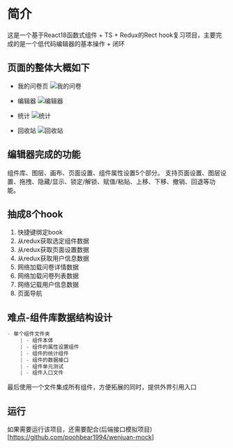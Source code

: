 # 简介

这是一个基于React18函数式组件 + TS + Redux的Rect hook复习项目，主要完成的是一个低代码编辑器的基本操作 + 闭环

## 页面的整体大概如下

- 我的问卷页
![我的问卷]('https://github.com/poohbear1994/react-fuxi/tree/master/readme-img/myQuestion.jpg')

- 编辑器
![编辑器]('https://github.com/poohbear1994/react-fuxi/tree/master/readme-img/myQuestion.jpg')

- 统计
![统计]('https://github.com/poohbear1994/react-fuxi/tree/master/readme-img/myQuestion.jpg')

- 回收站
![回收站]('https://github.com/poohbear1994/react-fuxi/tree/master/readme-img/myQuestion.jpg')

## 编辑器完成的功能
组件库、图层、画布、页面设置、组件属性设置5个部分。
支持页面设置、图层设置、拖拽、隐藏/显示、锁定/解锁、赋值/粘贴、上移、下移、撤销、回退等功能。

## 抽成8个hook
1. 快捷键绑定book
2. 从redux获取选定组件数据
3. 从redux获取页面设置数据
4. 从redux获取用户信息数据
5. 网络加载问卷详情数据
6. 网络加载问卷列表数据
7. 网络记载用户信息数据
8. 页面导航

## 难点-组件库数据结构设计
```js
- 单个组件文件夹
    | - 组件本体
    | - 组件的属性设置组件
    | - 组件的统计组件
    | - 组件的数据接口
    | - 组件单元测试
    | - 组件入口文件
```

最后使用一个文件集成所有组件，方便拓展的同时，提供外界引用入口

## 运行
如果需要运行该项目，还需要配合(后端接口模拟项目)[https://github.com/poohbear1994/wenjuan-mock]
